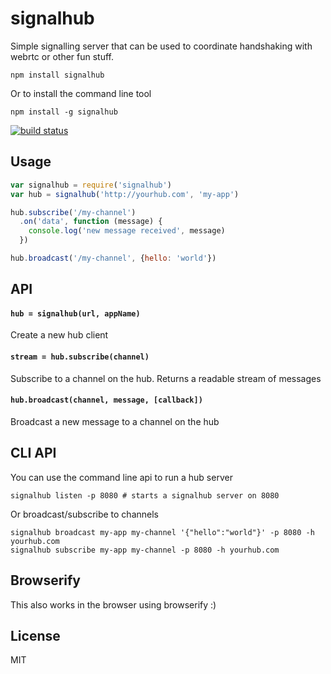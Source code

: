 # signalhub

Simple signalling server that can be used to coordinate handshaking with webrtc or other fun stuff.

```
npm install signalhub
```

Or to install the command line tool

```
npm install -g signalhub
```

[![build status](http://img.shields.io/travis/mafintosh/signalhub.svg?style=flat)](http://travis-ci.org/mafintosh/signalhub)

## Usage

``` js
var signalhub = require('signalhub')
var hub = signalhub('http://yourhub.com', 'my-app')

hub.subscribe('/my-channel')
  .on('data', function (message) {
    console.log('new message received', message)
  })

hub.broadcast('/my-channel', {hello: 'world'})
```

## API

#### `hub = signalhub(url, appName)`

Create a new hub client

#### `stream = hub.subscribe(channel)`

Subscribe to a channel on the hub. Returns a readable stream of messages

#### `hub.broadcast(channel, message, [callback])`

Broadcast a new message to a channel on the hub

## CLI API

You can use the command line api to run a hub server

```
signalhub listen -p 8080 # starts a signalhub server on 8080
```

Or broadcast/subscribe to channels

```
signalhub broadcast my-app my-channel '{"hello":"world"}' -p 8080 -h yourhub.com
signalhub subscribe my-app my-channel -p 8080 -h yourhub.com
```

## Browserify

This also works in the browser using browserify :)

## License

MIT
